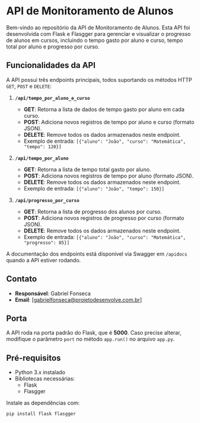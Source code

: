 # API de Monitoramento de Alunos

Bem-vindo ao repositório da API de Monitoramento de Alunos. Esta API foi desenvolvida com Flask e Flasgger para gerenciar e visualizar o progresso de alunos em cursos, incluindo o tempo gasto por aluno e curso, tempo total por aluno e progresso por curso.

## Funcionalidades da API

A API possui três endpoints principais, todos suportando os métodos HTTP `GET`, `POST` e `DELETE`:

1. **`/api/tempo_por_aluno_e_curso`**
   - **GET**: Retorna a lista de dados de tempo gasto por aluno em cada curso.
   - **POST**: Adiciona novos registros de tempo por aluno e curso (formato JSON).
   - **DELETE**: Remove todos os dados armazenados neste endpoint.
   - Exemplo de entrada: `[{"aluno": "João", "curso": "Matemática", "tempo": 120}]`

2. **`/api/tempo_por_aluno`**
   - **GET**: Retorna a lista de tempo total gasto por aluno.
   - **POST**: Adiciona novos registros de tempo por aluno (formato JSON).
   - **DELETE**: Remove todos os dados armazenados neste endpoint.
   - Exemplo de entrada: `[{"aluno": "João", "tempo": 150}]`

3. **`/api/progresso_por_curso`**
   - **GET**: Retorna a lista de progresso dos alunos por curso.
   - **POST**: Adiciona novos registros de progresso por curso (formato JSON).
   - **DELETE**: Remove todos os dados armazenados neste endpoint.
   - Exemplo de entrada: `[{"aluno": "João", "curso": "Matemática", "progresso": 85}]`

A documentação dos endpoints está disponível via Swagger em `/apidocs` quando a API estiver rodando.

## Contato
- **Responsável**: Gabriel Fonseca
- **Email**: [gabrielfonseca@projetodesenvolve.com.br]

## Porta
A API roda na porta padrão do Flask, que é **5000**. Caso precise alterar, modifique o parâmetro `port` no método `app.run()` no arquivo `app.py`.

## Pré-requisitos
- Python 3.x instalado
- Bibliotecas necessárias:
  - Flask
  - Flasgger

Instale as dependências com:
```bash
pip install flask flasgger